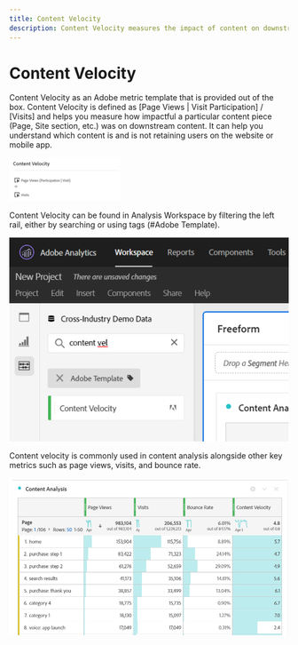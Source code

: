 ```yaml
---
title: Content Velocity
description: Content Velocity measures the impact of content on downstream content.
---
```


# Content Velocity

Content Velocity as an Adobe metric template that is provided out of the box. Content Velocity is defined as [Page Views | Visit Participation] / [Visits] and helps you measure how impactful a particular content piece (Page, Site section, etc.) was on downstream content. It can help you understand which content is and is not retaining users on the website or mobile app.

![](assets/cont-velo-1.png)

Content Velocity can be found in Analysis Workspace by filtering the left rail, either by searching or using tags (#Adobe Template).

![](assets/cont-velo-2.png)

Content velocity is commonly used in content analysis alongside other key metrics such as page views, visits, and bounce rate.

![](assets/cont-velo-3.png)